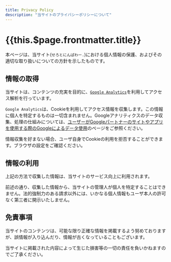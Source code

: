 ```yaml
---
title: Privacy Policy
description: "当サイトのプライバシーポリシーについて"
---
```


# {{this.$page.frontmatter.title}}

本ページは、当サイト(`せろとにんぱわー.`)における個人情報の保護、およびその適切な取り扱いについての方針を示したものです。

## 情報の取得

当サイトは、コンテンツの充実を目的に、[`Google Analytics`](https://analytics.google.com/analytics/web/provision/?hl=ja#/provision)を利用してアクセス解析を行っています。

`Google Analytics`は、Cookieを利用してアクセス情報を収集します。この情報に個人を特定するものは一切含まれません。Googleアナリティクスのデータ収集、処理の仕組みについては、[ユーザーがGoogleパートナーのサイトやアプリを使用する際のGoogleによるデータ使用](https://policies.google.com/technologies/partner-sites?hl=ja)のページをご参照ください。

情報収集を好まない場合、ユーザ自身でCookieの利用を拒否することができます。ブラウザの設定をご確認ください。

## 情報の利用

上記の方法で収集した情報は、当サイトのサービス向上に利用されます。

前述の通り、収集した情報から、当サイトの管理人が個人を特定することはできません。法的強制力のある請求以外には、いかなる個人情報もユーザ本人の許可なく第三者に開示いたしません。

## 免責事項

当サイトのコンテンツは、可能な限り正確な情報を掲載するよう努めておりますが、誤情報が入り込んだり、情報が古くなっていることもございます。

当サイトに掲載された内容によって生じた損害等の一切の責任を負いかねますのでご了承ください。

